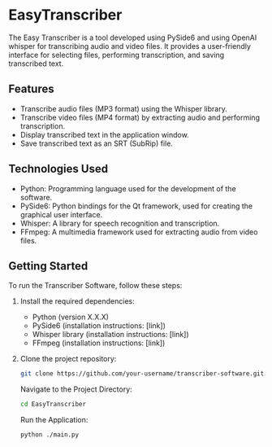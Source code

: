 # EasyTranscriber

The Easy Transcriber is a tool developed using PySide6 and using OpenAI whisper for transcribing audio and video files. It provides a user-friendly interface for selecting files, performing transcription, and saving transcribed text.

## Features

-   Transcribe audio files (MP3 format) using the Whisper library.
-   Transcribe video files (MP4 format) by extracting audio and performing transcription.
-   Display transcribed text in the application window.
-   Save transcribed text as an SRT (SubRip) file.

## Technologies Used

-   Python: Programming language used for the development of the software.
-   PySide6: Python bindings for the Qt framework, used for creating the graphical user interface.
-   Whisper: A library for speech recognition and transcription.
-   FFmpeg: A multimedia framework used for extracting audio from video files.

## Getting Started

To run the Transcriber Software, follow these steps:

1. Install the required dependencies:

    - Python (version X.X.X)
    - PySide6 (installation instructions: [link])
    - Whisper library (installation instructions: [link])
    - FFmpeg (installation instructions: [link])

2. Clone the project repository:
    ```bash
    git clone https://github.com/your-username/transcriber-software.git
    ```
    Navigate to the Project Directory:
    ```bash
    cd EasyTranscriber
    ```
    Run the Application:
    ```bash
    python ./main.py
    ```
